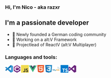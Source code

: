 ### Hi, I'm Nico - aka razxr

## I'm a passionate developer
- 📌 Newly founded a German coding community
- 🔨 Working on a alt:V Framework
- 🔱 Projectlead of ReactV (alt:V Multiplayer)

### Languages and tools:

<img align="left" alt="Visual Studio Code" width="26px" src="https://github.com/devicons/devicon/blob/master/icons/vscode/vscode-original.svg" />
<img align="left" alt="C#" width="26px" src="https://github.com/devicons/devicon/blob/master/icons/csharp/csharp-original.svg" />
<img align="left" alt="Javascript" width="26px" src="https://github.com/devicons/devicon/blob/master/icons/javascript/javascript-original.svg" />
<img align="left" alt="VueJS" width="26px" src="https://github.com/devicons/devicon/blob/master/icons/vuejs/vuejs-original.svg" />
<img align="left" alt="HTML5" width="26px" src="https://github.com/devicons/devicon/blob/master/icons/html5/html5-original.svg" />
<img align="left" alt="CSS3" width="26px" src="https://github.com/devicons/devicon/blob/master/icons/css3/css3-original.svg" />
<img align="left" alt="MySQL" width="26px" src="https://github.com/devicons/devicon/blob/master/icons/mysql/mysql-original-wordmark.svg" />
<img align="left" alt="Typescript" width="26px" src="https://github.com/devicons/devicon/blob/master/icons/typescript/typescript-original.svg" />
<img align="left" alt="Visual Studio" width="26px" src="https://github.com/devicons/devicon/blob/master/icons/visualstudio/visualstudio-plain.svg" />
